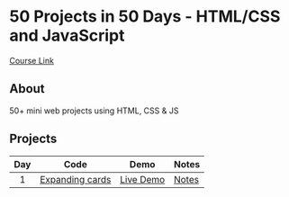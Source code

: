 # 50 Projects in 50 Days - HTML/CSS and JavaScript

[Course Link](https://www.udemy.com/course/50-projects-50-days/)

## About

50+ mini web projects using HTML, CSS & JS

## Projects

| Day | Code                                                            | Demo                                                    | Notes                     |
| :-: | --------------------------------------------------------------- | ------------------------------------------------------- | ------------------------- |
|  1  | [Expanding cards](https://github.com/younissm/tree/main/day_01) | [Live Demo](https://younissm.github.io/50_days/day_01/) | [Notes](/day_01/NOTES.md) |
